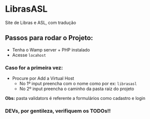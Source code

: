 # LibrasASL

Site de Libras e ASL, com tradução

## Passos para rodar o Projeto:

-   Tenha o Wamp server + PHP instalado
-   Acesse `locahost`

### Caso for a primeira vez:

-   Procure por Add a Virtual Host
    -   No 1º input preencha com o nome como por ex: `librasasl`
    -   No 2º input preencha o caminho da pasta raiz do projeto

**Obs:** pasta validators é referente a formulários como cadastro e login

### DEVs, por gentileza, verifiquem os TODOs!!
